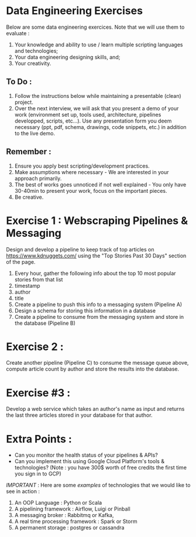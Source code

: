 # Data Engineering Exercises

Below are some data engineering exercices. Note that we will use them to evaluate : 
1. Your knowledge and ability to use / learn multiple scripting languages and technologies;
2. Your data engineering designing skills, and;
3. Your creativity.

## To Do : 
1. Follow the instructions below while maintaining a presentable (clean) project. 
2. Over the next interview, we will ask that you present a demo of your work (environment set up, tools used, architecture, pipelines developped, scripts, etc...).
Use any presentation form you deem necessary (ppt, pdf, schema, drawings, code snippets, etc.) in addition to the live demo.

## Remember : 
1. Ensure you apply best scripting/development practices.
2. Make assumptions where necessary - We are interested in your approach primarily.
3. The best of works goes unnoticed if not well explained - You only have 30-40min to present your work, focus on the important pieces.
4. Be creative.

# Exercise 1 : Webscraping Pipelines & Messaging

Design and develop a pipeline to keep track of top articles on https://www.kdnuggets.com/ using the "Top Stories Past 30 Days" section of the page. 
1. Every hour, gather the following info about the top 10 most popular stories from that list
  1. timestamp
  2. author
  3. title
2. Create a pipeline to push this info to a messaging system (Pipeline A)
3. Design a schema for storing this information in a database
4. Create a pipeline to consume from the messaging system and store in the database (Pipeline B)

# Exercise 2 : 
Create another pipeline (Pipeline C) to consume the message queue above, compute article count by author and store the results into the database.

# Exercise #3 : 
Develop a web service which takes an author's name as input and returns the last three articles stored in your database for that author.

# Extra Points : 
- Can you monitor the health status of your pipelines & APIs?
- Can you implement this using Google Cloud Platform's tools & technologies? (Note : you have 300$ worth of free credits the first time you sign in to GCP)

*IMPORTANT* : Here are some *examples* of technologies that we would like to see in action :
1. An OOP Language : Python or Scala
2. A pipelining framework : Airflow, Luigi or Pinball
3. A messaging broker : Rabbitmq or Kafka,
4. A real time processing framework : Spark or Storm
5. A permanent storage : postgres or cassandra

